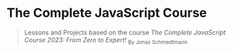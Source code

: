 # The Complete JavaScript Course

> Lessons and Projects based on the course _The Complete JavaScript Course 2023: From Zero to Expert!_ <sub>By Jonas Schmedtmann</sub>
